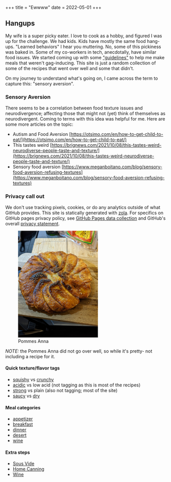 +++
title = "Ewwww"
date = 2022-05-01
+++

## Hangups

My wife is a super picky eater.  I love to cook as a hobby, and figured I was up for the challenge.  We had kids.
Kids have mostly the same food hang-ups. "Learned behaviors" I hear you muttering.  No, some of this pickiness was baked in.  Some of my co-workers in tech, anecdotally, have similar food  issues.  We started coming up with some ["guidelines"](/guidelines) to help me make meals that weren't gag-inducing. This site is just a random collection of some of the recipes that went over well and some that didn't.

On my journey to understand what's going on, I came across the term to capture this: "sensory aversion".
### Sensory Aversion


There seems to be a correlation between food texture issues and neurodivergence; affecting those that might not (yet) think of themselves as neurodivergent.
Coming to terms with this idea was helpful for me. Here are some more articles on the topic:

- Autism and Food Aversion [https://otsimo.com/en/how-to-get-child-to-eat/](https://otsimo.com/en/how-to-get-child-to-eat/)
- This tastes weird [https://brignews.com/2021/10/08/this-tastes-weird-neurodiverse-people-taste-and-texture/](https://brignews.com/2021/10/08/this-tastes-weird-neurodiverse-people-taste-and-texture/)
- Sensory food aversion [https://www.meganboitano.com/blog/sensory-food-aversion-refusing-textures](https://www.meganboitano.com/blog/sensory-food-aversion-refusing-textures)



### Privacy call out

We don't use tracking pixels, cookies, or do any analytics outside of what GitHub provides. This site is statically generated with [zola](https://www.getzola.org/).
For specifics on GitHub pages privacy policy, see [GitHub Pages data collection](https://docs.github.com/en/pages/getting-started-with-github-pages/about-github-pages#data-collection) and GitHub's overall [privacy statement](https://docs.github.com/en/site-policy/privacy-policies/github-privacy-statement).

<figure>
  <img src="pomanna.jpg" width="250">
  <figcaption> Pommes Anna</figcaption>
</figure>

_NOTE:_ the Pommes Anna did not go over well, so while it's pretty- not including a recipe for it.

#### Quick texture/flavor tags

- [squishy](tags/squishy) vs  [crunchy](tags/crunchy)
- [acidic](tags/acidic) vs low acid (not tagging as this is most of the recipes)
- [strong](tags/strong) vs plain (also not tagging; most of the site)
- [saucy](tags/saucy) vs [dry](tags/dry)

#### Meal categories

- [appetizer](tags/appetizer)
- [breakfast](tags/breakfast)
- [dinner](tags/dinner)
- [desert](tags/dessert)
- [wine](tags/win)

#### Extra steps

- [Sous Vide](sousvide)
- [Home Canning](canning)
- [Wine](wine)


